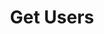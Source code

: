 ---
title: Get Users
excerpt: |-
  List of users (with pagination).

  Required scopes:
  + **read**
api:
  file: forum.json
  operationId: Users.List
hidden: false
---